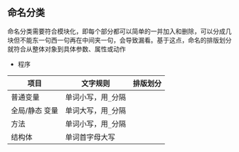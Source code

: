 ## 命名分类

命名分类需要符合模块化，即每个部分都可以简单的一并加入和删除，可以分成几块但不能东一句西一句再在中间夹一句，会导致漏看。基于这点，命名的排版划分就符合从整体对象到具体参数、属性或动作

- 程序

项目|文字规则|排版划分
---|---|---
普通变量|单词小写，用`_`分隔
全局/静态 变量|单词大写，用`_`分隔
方法|单词小写，用`_`分隔
结构体|单词首字母大写
